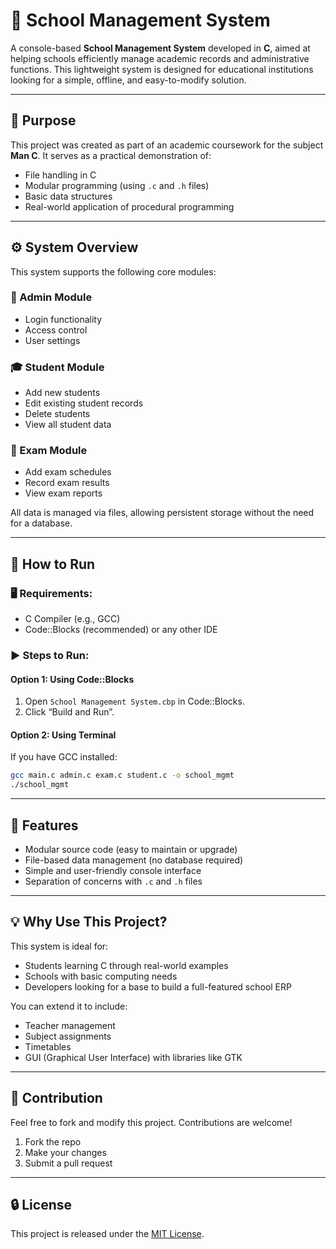 
# 📘 School Management System

A console-based **School Management System** developed in **C**, aimed at helping schools efficiently manage academic records and administrative functions. This lightweight system is designed for educational institutions looking for a simple, offline, and easy-to-modify solution.

---

## 🎯 Purpose

This project was created as part of an academic coursework for the subject **Man C**. It serves as a practical demonstration of:

- File handling in C
- Modular programming (using `.c` and `.h` files)
- Basic data structures
- Real-world application of procedural programming

---

## ⚙️ System Overview

This system supports the following core modules:

### 👤 Admin Module
- Login functionality
- Access control
- User settings

### 🎓 Student Module
- Add new students
- Edit existing student records
- Delete students
- View all student data

### 🧪 Exam Module
- Add exam schedules
- Record exam results
- View exam reports

All data is managed via files, allowing persistent storage without the need for a database.

---

## 🔧 How to Run

### 🖥️ Requirements:
- C Compiler (e.g., GCC)
- Code::Blocks (recommended) or any other IDE

### ▶️ Steps to Run:

#### Option 1: Using Code::Blocks
1. Open `School Management System.cbp` in Code::Blocks.
2. Click “Build and Run”.

#### Option 2: Using Terminal
If you have GCC installed:
```bash
gcc main.c admin.c exam.c student.c -o school_mgmt
./school_mgmt
```

---

## 🌟 Features

- Modular source code (easy to maintain or upgrade)
- File-based data management (no database required)
- Simple and user-friendly console interface
- Separation of concerns with `.c` and `.h` files

---

## 💡 Why Use This Project?

This system is ideal for:

- Students learning C through real-world examples
- Schools with basic computing needs
- Developers looking for a base to build a full-featured school ERP

You can extend it to include:

- Teacher management
- Subject assignments
- Timetables
- GUI (Graphical User Interface) with libraries like GTK

---

## 🤝 Contribution

Feel free to fork and modify this project. Contributions are welcome!

1. Fork the repo
2. Make your changes
3. Submit a pull request

---

## 🔒 License

This project is released under the [MIT License](LICENSE).
